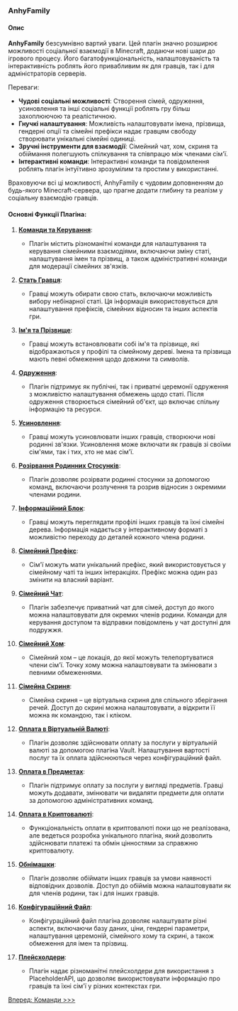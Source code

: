 ### AnhyFamily

#### Опис

**AnhyFamily** безсумнівно вартий уваги. Цей плагін значно розширює можливості соціальної взаємодії в Minecraft, додаючи нові шари до ігрового процесу. Його багатофункціональність, налаштовуваність та інтерактивність роблять його привабливим як для гравців, так і для адміністраторів серверів.

Переваги:

- **Чудові соціальні можливості**: Створення сімей, одруження, усиновлення та інші соціальні функції роблять гру більш захоплюючою та реалістичною.
- **Гнучкі налаштування**: Можливість налаштовувати імена, прізвища, гендерні опції та сімейні префікси надає гравцям свободу створювати унікальні сімейні одиниці.
- **Зручні інструменти для взаємодії**: Сімейний чат, хом, скриня та обіймання полегшують спілкування та співпрацю між членами сім'ї.
- **Інтерактивні команди**: Інтерактивні команди та повідомлення роблять плагін інтуїтивно зрозумілим та простим у використанні.

Враховуючи всі ці можливості, AnhyFamily є чудовим доповненням до будь-якого Minecraft-сервера, що прагне додати глибину та реалізм у соціальну взаємодію гравців.

#### Основні Функції Плагіна:

1. **[Команди та Керування](commands.md)**:
    - Плагін містить різноманітні команди для налаштування та керування сімейними взаємодіями, включаючи зміну статі, налаштування імен та прізвищ, а також адміністративні команди для модерації сімейних зв'язків.

2. **[Стать Гравця](gender.md)**:
    - Гравці можуть обирати свою стать, включаючи можливість вибору небінарної статі. Ця інформація використовується для налаштування префіксів, сімейних відносин та інших аспектів гри.

3. **[Ім'я та Прізвище](names.md)**:
    - Гравці можуть встановлювати собі ім'я та прізвище, які відображаються у профілі та сімейному дереві. Імена та прізвища мають певні обмеження щодо довжини та символів.

4. **[Одруження](marry.md)**:
    - Плагін підтримує як публічні, так і приватні церемонії одруження з можливістю налаштування обмежень щодо статі. Після одруження створюється сімейний об'єкт, що включає спільну інформацію та ресурси.

5. **[Усиновлення](adopt.md)**:
    - Гравці можуть усиновлювати інших гравців, створюючи нові родинні зв'язки. Усиновлення може включати як гравців зі своїми сім'ями, так і тих, хто не має сім'ї.

6. **[Розірвання Родинних Стосунків](separate.md)**:
    - Плагін дозволяє розірвати родинні стосунки за допомогою команд, включаючи розлучення та розрив відносин з окремими членами родини.

7. **[Інформаційний Блок](info.md)**:
    - Гравці можуть переглядати профілі інших гравців та їхні сімейні дерева. Інформація надається у інтерактивному форматі з можливістю переходу до деталей кожного члена родини.

8. **[Сімейний Префікс](prefix.md)**:
    - Сім'ї можуть мати унікальний префікс, який використовується у сімейному чаті та інших інтеракціях. Префікс можна один раз змінити на власний варіант.

9. **[Сімейний Чат](chat.md)**:
    - Плагін забезпечує приватний чат для сімей, доступ до якого можна налаштовувати для окремих членів родини. Команди для керування доступом та відправки повідомлень у чат доступні для подружжя.

10. **[Сімейний Хом](home.md)**:
    - Сімейний хом – це локація, до якої можуть телепортуватися члени сім'ї. Точку хому можна налаштовувати та змінювати з певними обмеженнями.

11. **[Сімейна Скриня](chest.md)**:
    - Сімейна скриня – це віртуальна скриня для спільного зберігання речей. Доступ до скрині можна налаштовувати, а відкрити її можна як командою, так і кліком.

12. **[Оплата в Віртуальній Валюті](vault.md)**:
    - Плагін дозволяє здійснювати оплату за послуги у віртуальній валюті за допомогою плагіна Vault. Налаштування вартості послуг та їх оплата здійснюються через конфігураційний файл.

13. **[Оплата в Предметах](items.md)**:
    - Плагін підтримує оплату за послуги у вигляді предметів. Гравці можуть додавати, змінювати чи видаляти предмети для оплати за допомогою адміністративних команд.

14. **[Оплата в Криптовалюті](crypto.md)**:
    - Функціональність оплати в криптовалюті поки що не реалізована, але ведеться розробка унікального плагіна, який дозволить здійснювати платежі та обмін цінностями за справжню криптовалюту.

15. **[Обнімашки](hugs.md)**:
    - Плагін дозволяє обіймати інших гравців за умови наявності відповідних дозволів. Доступ до обіймів можна налаштовувати як для членів родини, так і для інших гравців.

16. **[Конфігураційний Файл](config.md)**:
    - Конфігураційний файл плагіна дозволяє налаштувати різні аспекти, включаючи базу даних, ціни, гендерні параметри, налаштування церемоній, сімейного хому та скрині, а також обмеження для імен та прізвищ.

17. **[Плейсхолдери](placeholders.md)**:
    - Плагін надає різноманітні плейсхолдери для використання з PlaceholderAPI, що дозволяє використовувати інформацію про гравців та їхні сім'ї у різних контекстах гри.

[Вперед: Команди >>>](commands.md)